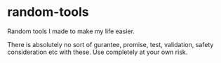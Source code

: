 # random-tools
Random tools I made to make my life easier.

There is absolutely no sort of gurantee, promise, test, validation, safety consideration etc with these. Use completely at your own risk.
